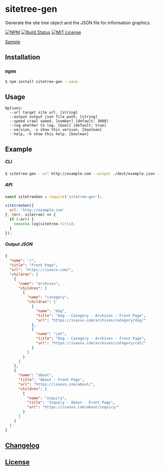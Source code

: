 # sitetree-gen

Generate the site tree object and the JSON file for information graphics.

[![NPM](https://nodei.co/npm/sitetree-gen.png)](https://nodei.co/npm/sitetree-gen/)
[![Build Status](https://travis-ci.org/isaxxx/sitetree-gen.svg?branch=master)](https://travis-ci.org/isaxxx/sitetree-gen)
[![MIT License](http://img.shields.io/badge/license-MIT-blue.svg?style=flat)](LICENSE)

[Sample](https://isaxxx.com/no-wp/sitetree-gen/)

## Installation

### npm

```bash
$ npm install sitetree-gen --save
```

## Usage

```
Options:
  --url target site url. [string]
  --output output json file path. [string]
  --speed crawl speed. [number] [default: 3000]
  --log whether to log. [bool] [default: true]
  --version, -v show this version. [boolean]
  --help, -h show this help. [boolean]
```

## Example

##### CLI

```bash
$ sitetree-gen --url http://example.com --output ./dest/example.json --speed 3000 --log true
```

##### API

```js
const sitetreeGen = require('sitetree-gen');

sitetreeGen({
  url: 'http://example.com'
}, (err, sitetree) => {
  if (!err) {
    console.log(sitetree.title);
  }
});
```

##### Output JSON

```json
{
  "name": "/",
  "title": "Front Page",
  "url": "https://isaxxx.com/",
  "children": [
    {
      "name": "archives",
      "children": [
        {
          "name": "category",
          "children": [
            {
              "name": "dog",
              "title": "Dog - Category - Archives - Front Page",
              "url": "https://isaxxx.com/archives/category/dog/"
            },
            {
              "name": "cat",
              "title": "Dog - Category - Archives - Front Page",
              "url": "https://isaxxx.com/archives/category/cat/"
            }
          ]
        }
      ]
    },
    {
      "name": "about",
      "title": "About - Front Page",
      "url": "https://isaxxx.com/about/",
      "children": [
        {
          "name": "inquiry",
          "title": "Inquiry - About - Front Page",
          "url": "https://isaxxx.com/about/inquiry/"
        }
      ]
    }
  ]
}
```

## [Changelog](CHANGELOG.md)

## [License](LICENSE)
